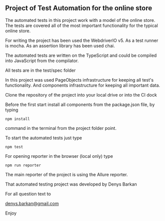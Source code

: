 ## Project of Test Automation for the online store

The automated tests in this project work with a model of the online store.
The tests are covered all of the most important functionality for the typical online store.

For writing the project has been used the WebdriverIO v5. 
As a test runner is mocha. 
As an assertion library has been used chai.

The automated tests are written on the TypeScript and could be compiled into JavaScript from the compilator.

All tests are in the test/spec folder

In this project was used PageObjects infrastructure for keeping all test's functionality.
And components infrastructure for keeping all important data. 

Clone the repository of the project into your local drive or into the CI dock

Before the first start install all components from the package.json file, by typing

`npm install` 

command in the terminal from the project folder point.

To start the automated tests just type 

`npm test`

For opening reporter in the browser (local only) type

`npm run reporter`

The main reporter of the project is using the Allure reporter. 

That automated testing project was developed by Denys Barkan

For all question text to 

denys.barkan@gmail.com

Enjoy


